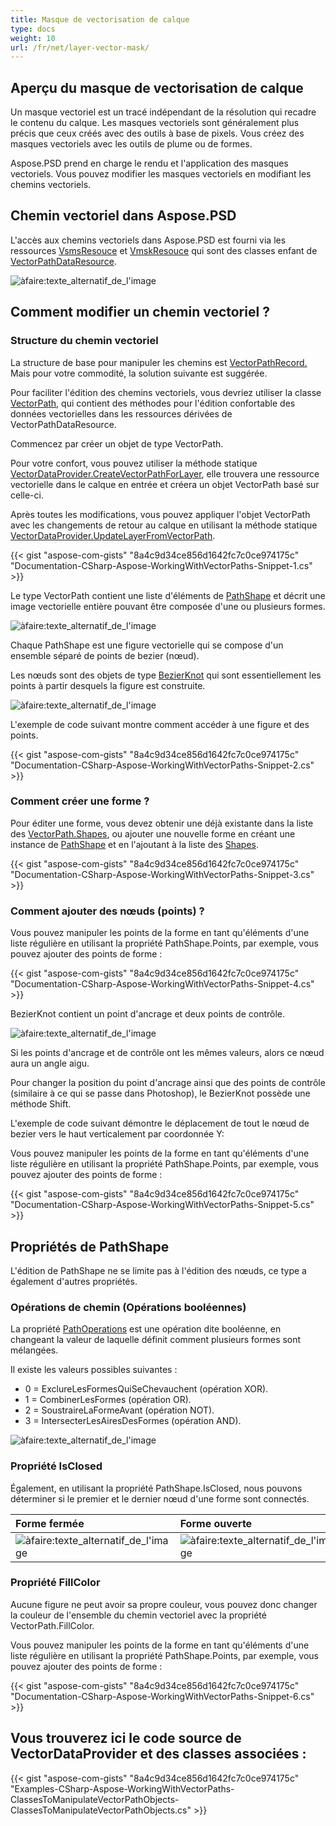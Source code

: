 ```yaml
---
title: Masque de vectorisation de calque
type: docs
weight: 10
url: /fr/net/layer-vector-mask/
---
```


## **Aperçu du masque de vectorisation de calque**
Un masque vectoriel est un tracé indépendant de la résolution qui recadre le contenu du calque. Les masques vectoriels sont généralement plus précis que ceux créés avec des outils à base de pixels. Vous créez des masques vectoriels avec les outils de plume ou de formes.

Aspose.PSD prend en charge le rendu et l'application des masques vectoriels. Vous pouvez modifier les masques vectoriels en modifiant les chemins vectoriels.

## **Chemin vectoriel dans Aspose.PSD**
L'accès aux chemins vectoriels dans Aspose.PSD est fourni via les ressources [VsmsResouce](https://reference.aspose.com/psd/net/aspose.psd.fileformats.psd.layers.layerresources/vsmsresource) et [VmskResouce](https://reference.aspose.com/psd/net/aspose.psd.fileformats.psd.layers.layerresources/vmskresource) qui sont des classes enfant de [VectorPathDataResource](https://reference.aspose.com/psd/net/aspose.psd.fileformats.psd.layers.layerresources/vectorpathdataresource).

![àfaire:texte_alternatif_de_l'image](layer-vector-mask_0.png)

## **Comment modifier un chemin vectoriel ?**
### **Structure du chemin vectoriel**
La structure de base pour manipuler les chemins est [VectorPathRecord.](https://reference.aspose.com/psd/net/aspose.psd.fileformats.core.vectorpaths/vectorpathrecord) Mais pour votre commodité, la solution suivante est suggérée.

Pour faciliter l'édition des chemins vectoriels, vous devriez utiliser la classe [VectorPath](https://gist.github.com/aspose-com-gists/8a4c9d34ce856d1642fc7c0ce974175c#file-examples-csharp-aspose-workingwithvectorpaths-classestomanipulatevectorpathobjects-classestomanipulatevectorpathobjects-cs), qui contient des méthodes pour l'édition confortable des données vectorielles dans les ressources dérivées de VectorPathDataResource.

Commencez par créer un objet de type VectorPath.

Pour votre confort, vous pouvez utiliser la méthode statique [VectorDataProvider.CreateVectorPathForLayer](https://gist.github.com/aspose-com-gists/8a4c9d34ce856d1642fc7c0ce974175c#file-examples-csharp-aspose-workingwithvectorpaths-classestomanipulatevectorpathobjects-classestomanipulatevectorpathobjects-cs), elle trouvera une ressource vectorielle dans le calque en entrée et créera un objet VectorPath basé sur celle-ci.

Après toutes les modifications, vous pouvez appliquer l'objet VectorPath avec les changements de retour au calque en utilisant la méthode statique [VectorDataProvider.UpdateLayerFromVectorPath](https://gist.github.com/aspose-com-gists/8a4c9d34ce856d1642fc7c0ce974175c#file-examples-csharp-aspose-workingwithvectorpaths-classestomanipulatevectorpathobjects-classestomanipulatevectorpathobjects-cs).

{{< gist "aspose-com-gists" "8a4c9d34ce856d1642fc7c0ce974175c" "Documentation-CSharp-Aspose-WorkingWithVectorPaths-Snippet-1.cs" >}}

Le type VectorPath contient une liste d'éléments de [PathShape](https://gist.github.com/aspose-com-gists/8a4c9d34ce856d1642fc7c0ce974175c#file-examples-csharp-aspose-workingwithvectorpaths-classestomanipulatevectorpathobjects-classestomanipulatevectorpathobjects-cs) et décrit une image vectorielle entière pouvant être composée d'une ou plusieurs formes.

![àfaire:texte_alternatif_de_l'image](layer-vector-mask_1.png)

Chaque PathShape est une figure vectorielle qui se compose d'un ensemble séparé de points de bezier (nœud).

Les nœuds sont des objets de type [BezierKnot](https://gist.github.com/aspose-com-gists/8a4c9d34ce856d1642fc7c0ce974175c#file-examples-csharp-aspose-workingwithvectorpaths-classestomanipulatevectorpathobjects-classestomanipulatevectorpathobjects-cs) qui sont essentiellement les points à partir desquels la figure est construite.

![àfaire:texte_alternatif_de_l'image](layer-vector-mask_2.png)

L'exemple de code suivant montre comment accéder à une figure et des points.

{{< gist "aspose-com-gists" "8a4c9d34ce856d1642fc7c0ce974175c" "Documentation-CSharp-Aspose-WorkingWithVectorPaths-Snippet-2.cs" >}}
### **Comment créer une forme ?**
Pour éditer une forme, vous devez obtenir une déjà existante dans la liste des [VectorPath.Shapes](https://gist.github.com/aspose-com-gists/8a4c9d34ce856d1642fc7c0ce974175c#file-examples-csharp-aspose-workingwithvectorpaths-classestomanipulatevectorpathobjects-classestomanipulatevectorpathobjects-cs), ou ajouter une nouvelle forme en créant une instance de [PathShape](https://gist.github.com/aspose-com-gists/8a4c9d34ce856d1642fc7c0ce974175c#file-examples-csharp-aspose-workingwithvectorpaths-classestomanipulatevectorpathobjects-classestomanipulatevectorpathobjects-cs) et en l'ajoutant à la liste des [Shapes](https://gist.github.com/aspose-com-gists/8a4c9d34ce856d1642fc7c0ce974175c#file-examples-csharp-aspose-workingwithvectorpaths-classestomanipulatevectorpathobjects-classestomanipulatevectorpathobjects-cs).

{{< gist "aspose-com-gists" "8a4c9d34ce856d1642fc7c0ce974175c" "Documentation-CSharp-Aspose-WorkingWithVectorPaths-Snippet-3.cs" >}}
### **Comment ajouter des nœuds (points) ?**
Vous pouvez manipuler les points de la forme en tant qu'éléments d'une liste régulière en utilisant la propriété PathShape.Points, par exemple, vous pouvez ajouter des points de forme :

{{< gist "aspose-com-gists" "8a4c9d34ce856d1642fc7c0ce974175c" "Documentation-CSharp-Aspose-WorkingWithVectorPaths-Snippet-4.cs" >}}


BezierKnot contient un point d'ancrage et deux points de contrôle.

![àfaire:texte_alternatif_de_l'image](layer-vector-mask_3.png)

Si les points d'ancrage et de contrôle ont les mêmes valeurs, alors ce nœud aura un angle aigu.

Pour changer la position du point d'ancrage ainsi que des points de contrôle (similaire à ce qui se passe dans Photoshop), le BezierKnot possède une méthode Shift.

L'exemple de code suivant démontre le déplacement de tout le nœud de bezier vers le haut verticalement par coordonnée Y:

Vous pouvez manipuler les points de la forme en tant qu'éléments d'une liste régulière en utilisant la propriété PathShape.Points, par exemple, vous pouvez ajouter des points de forme :

{{< gist "aspose-com-gists" "8a4c9d34ce856d1642fc7c0ce974175c" "Documentation-CSharp-Aspose-WorkingWithVectorPaths-Snippet-5.cs" >}}


## **Propriétés de PathShape**
L'édition de PathShape ne se limite pas à l'édition des nœuds, ce type a également d'autres propriétés.
### **Opérations de chemin (Opérations booléennes)**
La propriété [PathOperations](https://reference.aspose.com/psd/net/aspose.psd.fileformats.core.vectorpaths/pathoperations) est une opération dite booléenne, en changeant la valeur de laquelle définit comment plusieurs formes sont mélangées.

Il existe les valeurs possibles suivantes :

- 0 = ExclureLesFormesQuiSeChevauchent (opération XOR).
- 1 = CombinerLesFormes (opération OR).
- 2 = SoustraireLaFormeAvant (opération NOT).
- 3 = IntersecterLesAiresDesFormes (opération AND).

![àfaire:texte_alternatif_de_l'image](layer-vector-mask_4.png)
### **Propriété IsClosed**
Également, en utilisant la propriété PathShape.IsClosed, nous pouvons déterminer si le premier et le dernier nœud d'une forme sont connectés.

| **Forme fermée** | **Forme ouverte** |
| :- | :- |
|![àfaire:texte_alternatif_de_l'image](layer-vector-mask_5.png)|![àfaire:texte_alternatif_de_l'image](layer-vector-mask_6.png)|
### **Propriété FillColor**
Aucune figure ne peut avoir sa propre couleur, vous pouvez donc changer la couleur de l'ensemble du chemin vectoriel avec la propriété VectorPath.FillColor.

Vous pouvez manipuler les points de la forme en tant qu'éléments d'une liste régulière en utilisant la propriété PathShape.Points, par exemple, vous pouvez ajouter des points de forme :

{{< gist "aspose-com-gists" "8a4c9d34ce856d1642fc7c0ce974175c" "Documentation-CSharp-Aspose-WorkingWithVectorPaths-Snippet-6.cs" >}}


## **Vous trouverez ici le code source de VectorDataProvider et des classes associées :**
{{< gist "aspose-com-gists" "8a4c9d34ce856d1642fc7c0ce974175c" "Examples-CSharp-Aspose-WorkingWithVectorPaths-ClassesToManipulateVectorPathObjects-ClassesToManipulateVectorPathObjects.cs" >}}
